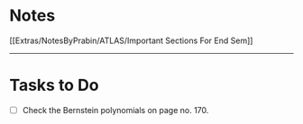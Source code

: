 # Notes

[[Extras/NotesByPrabin/ATLAS/Important Sections For End Sem]]

---

# Tasks to Do

- [ ] Check the Bernstein polynomials on page no. 170.
